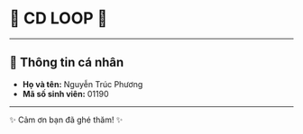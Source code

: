 # 🎵 **CD LOOP** 🎵

---

## 👤 Thông tin cá nhân

- **Họ và tên:** Nguyễn Trúc Phương  
- **Mã số sinh viên:** 01190  

---

✨ Cảm ơn bạn đã ghé thăm! ✨

